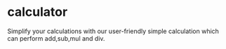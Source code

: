 # calculator
Simplify your calculations with our user-friendly simple calculation which can perform add,sub,mul and div.
